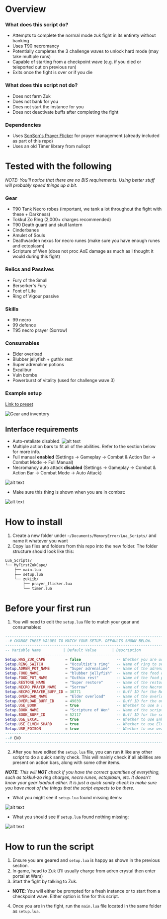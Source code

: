 # Overview
### What does this script do?
- Attempts to complete the normal mode zuk fight in its entirety without banking
- Uses T90 necromancy
- Potentially completes the 3 challenge waves to unlock hard mode (may take multiple runs)
- Capable of starting from a checkpoint wave (e.g. if you died or teleported out on previous run)
- Exits once the fight is over or if you die
### What does this script not do?
- Does not farm Zuk
- Does not bank for you
- Does not start the instance for you
- Does not deactivate buffs after completing the fight
### Dependencies
- Uses [SonSon's Prayer Flicker](https://github.com/sonsonmagro/Sonsons-Prayer-Flicker) for prayer management (already included as part of this repo)
- Uses an old Timer library from nullopt
# Tested with the following
*NOTE: You'll notice that there are no BIS requirements. Using better stuff will probably speed things up a bit.*
### Gear
- T90 Tank Necro robes (important, we tank a lot throughout the fight with these + Darkness)
- Tokkul Zo Ring (2,000+ charges recommended)
- T90 Death guard and skull lantern
- Cinderbanes
- Amulet of Souls
- Deathwarden nexus for necro runes (make sure you have enough runes and ectoplasm)
- Scripture of Wen (does not proc AoE damage as much as I thought it would during this fight)

### Relics and Passives
- Fury of the Small
- Berserker's Fury
- Font of Life
- Ring of Vigour passive

### Skills
- 99 necro
- 99 defence
- T95 necro prayer (Sorrow)

### Consumables
- Elder overload
- Blubber jellyfish + guthix rest
- Super adrenaline potions
- Excalibur
- Vuln bombs
- Powerburst of vitality (used for challenge wave 3)

### Example setup
[Link to preset](https://pvme.io/preset-maker/#/BTbFTwSsydEsepYZJOV6)

![Gear and inventory](image.png)

## Interface requirements
- Auto-retaliate disabled: ![alt text](image-3.png)
- Multiple action bars to fit all of the abilities. Refer to the section below for more info.
- Full manual **enabled** (Settings -> Gameplay -> Combat & Action Bar -> Combat Mode -> Full Manual)
- Necromancy auto attack **disabled** (Settings -> Gameplay -> Combat & Action Bar -> Combat Mode -> Auto Attack)

![alt text](image-4.png)

- Make sure this thing is shown when you are in combat:

![alt text](image-5.png)
# How to install
1. Create a new folder under `~/Documents/MemoryError/Lua_Scripts/` and name it whatever you want
2. Copy lua files and folders from this repo into the new folder. The folder structure should look like this:
```bash
Lua_Scripts/
└── MyFirstZukCape/
    ├── main.lua
    ├── setup.lua
    └── zukLib/
        ├── prayer_flicker.lua
        └── timer.lua
```

# Before your first run
1. You will need to edit the `setup.lua` file to match your gear and consumables:
```lua
--------------------------------------------------------------------------------------------------------------------------------
--# CHANGE THESE VALUES TO MATCH YOUR SETUP. DEFAULTS SHOWN BELOW.
--------------------------------------------------------------------------------------------------------------------------------
-- Variable Name          | Default Value       | Description
--------------------------------------------------------------------------------------------------------------------------------
Setup.HAS_ZUK_CAPE         = false                -- Whether you are using the Zuk Necro cape or not
Setup.RING_SWITCH          = "Occultist's ring"   -- Name of ring to switch to for Zuk fight (exact match required)
Setup.ADREN_POT_NAME       = "Super adrenaline"   -- Name of the adrenaline potion (partial match allowed)
Setup.FOOD_NAME            = "blubber jellyfish"  -- Name of the food on your action bar (partial match allowed)
Setup.FOOD_POT_NAME        = "Guthix rest"        -- Name of the food potion on your action bar (partial match allowed)
Setup.RESTORE_NAME         = "Super restore"      -- Name of the restore potion (partial match allowed)
Setup.NECRO_PRAYER_NAME    = "Sorrow"             -- Name of the Necromancy prayer (exact match required)
Setup.NECRO_PRAYER_BUFF_ID = 30771                -- Buff ID for the Necromancy prayer when active (find using API.Buffbar_GetAllIDs)
Setup.OVERLOAD_NAME        = "Elder overload"     -- Name of the overload potion (partial match allowed)
Setup.OVERLOAD_BUFF_ID     = 49039                -- Buff ID for the overload potion when active (API.Buffbar_GetAllIDs)
Setup.USE_BOOK             = true                 -- Whether to use a scripture book (false ignores the book values below)
Setup.BOOK_NAME            = "Scripture of Wen"   -- Name of the scripture book on your action bar (exact match required)
Setup.BOOK_BUFF_ID         = 52117                -- Buff ID for the scripture book when activated
Setup.USE_EXCAL            = true                 -- Whether to use Enhanced Excalibur for healing (must be in inventory)
Setup.USE_ELVEN_SHARD      = true                 -- Whether to use Elven Ritual Shard for prayer restore (must be in inventory)
Setup.USE_POISON           = true                 -- Whether to use weapon poison (any type, must be in inventory)
--------------------------------------------------------------------------------------------------------------------------------
--# END
--------------------------------------------------------------------------------------------------------------------------------
```
2. After you have edited the `setup.lua` file, you can run it like any other script to do a quick sanity check. This will mainly check if all abilities are present on action bars, along with some other items.

***NOTE**: This will **NOT** check if you have the correct quantities of everything, such as tokkul-zo ring charges, necro runes, ectoplasm, etc. It doesn't know your gear loadout either. It is just a quick sanity check to make sure you have most of the things that the script expects to be there.*
- What you might see if `setup.lua` found missing items:

![alt text](image-2.png)

- What you should see if `setup.lua` found nothing missing:

![alt text](image-1.png)

# How to run the script
1. Ensure you are geared and `setup.lua` is happy as shown in the previous section.
2. In game, head to Zuk (I'll usually charge from adren crystal then enter portal at Wars)
3. Start the fight by talking to Zuk.
  * **NOTE**: You will either be prompted for a fresh instance or to start from a checkpoint wave. Either option is fine for this script.
4. Once you are in the fight, run the `main.lua` file located in the same folder as `setup.lua`.